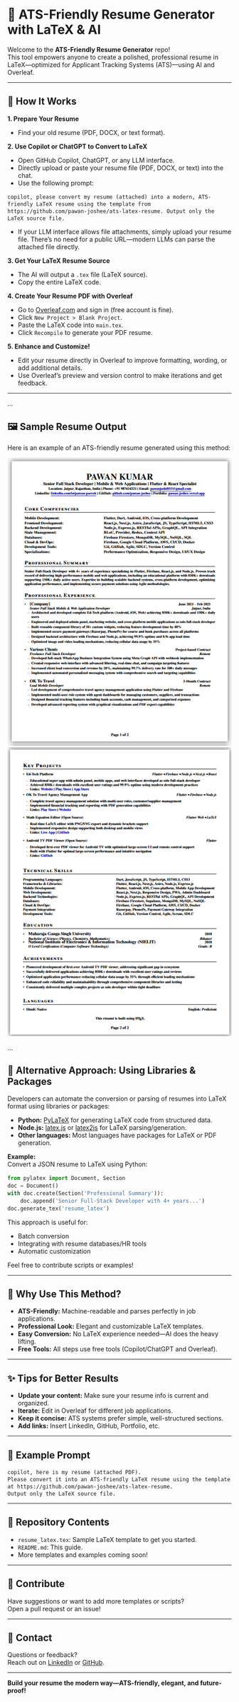 # 📄 ATS-Friendly Resume Generator with LaTeX & AI

Welcome to the **ATS-Friendly Resume Generator** repo!  
This tool empowers anyone to create a polished, professional resume in LaTeX—optimized for Applicant Tracking Systems (ATS)—using AI and Overleaf.

---

## 🚀 How It Works

**1. Prepare Your Resume**
- Find your old resume (PDF, DOCX, or text format).

**2. Use Copilot or ChatGPT to Convert to LaTeX**

- Open GitHub Copilot, ChatGPT, or any LLM interface.
- Directly upload or paste your resume file (PDF, DOCX, or text) into the chat.
- Use the following prompt:

```
copilot, please convert my resume (attached) into a modern, ATS-friendly LaTeX resume using the template from https://github.com/pawan-joshee/ats-latex-resume. Output only the LaTeX source file.
```

- If your LLM interface allows file attachments, simply upload your resume file. There’s no need for a public URL—modern LLMs can parse the attached file directly.

**3. Get Your LaTeX Resume Source**
- The AI will output a `.tex` file (LaTeX source).
- Copy the entire LaTeX code.

**4. Create Your Resume PDF with Overleaf**
- Go to [Overleaf.com](https://overleaf.com) and sign in (free account is fine).
- Click `New Project > Blank Project`.
- Paste the LaTeX code into `main.tex`.
- Click `Recompile` to generate your PDF resume.

**5. Enhance and Customize!**
- Edit your resume directly in Overleaf to improve formatting, wording, or add additional details.
- Use Overleaf’s preview and version control to make iterations and get feedback.

---
...

## 🖼️ Sample Resume Output

Here is an example of an ATS-friendly resume generated using this method:

![Resume page 1](Resume_1.png)
![Resume page 2](Resume_2.png)

...

## 🔄 Alternative Approach: Using Libraries & Packages

Developers can automate the conversion or parsing of resumes into LaTeX format using libraries or packages:

- **Python:** [PyLaTeX](https://github.com/JelteF/PyLaTeX) for generating LaTeX code from structured data.
- **Node.js:** [latex.js](https://github.com/michael-brade/LaTeX.js) or [latex2js](https://github.com/latex2js/latex2js) for LaTeX parsing/generation.
- **Other languages:** Most languages have packages for LaTeX or PDF generation.

**Example:**  
Convert a JSON resume to LaTeX using Python:

```python
from pylatex import Document, Section
doc = Document()
with doc.create(Section('Professional Summary')):
    doc.append('Senior Full-Stack Developer with 4+ years...')
doc.generate_tex('resume_latex')
```

This approach is useful for:
- Batch conversion
- Integrating with resume databases/HR tools
- Automatic customization

Feel free to contribute scripts or examples!

---

## 🧠 Why Use This Method?

- **ATS-Friendly:** Machine-readable and parses perfectly in job applications.
- **Professional Look:** Elegant and customizable LaTeX templates.
- **Easy Conversion:** No LaTeX experience needed—AI does the heavy lifting.
- **Free Tools:** All steps use free tools (Copilot/ChatGPT and Overleaf).

---

## ✨ Tips for Better Results

- **Update your content:** Make sure your resume info is current and organized.
- **Iterate:** Edit in Overleaf for different job applications.
- **Keep it concise:** ATS systems prefer simple, well-structured sections.
- **Add links:** Insert LinkedIn, GitHub, Portfolio, etc.

---

## 📝 Example Prompt

```
copilot, here is my resume (attached PDF).  
Please convert it into an ATS-friendly LaTeX resume using the template at https://github.com/pawan-joshee/ats-latex-resume.  
Output only the LaTeX source file.
```

---

## 📂 Repository Contents

- `resume_latex.tex`: Sample LaTeX template to get you started.
- `README.md`: This guide.
- More templates and examples coming soon!

---

## 🤝 Contribute

Have suggestions or want to add more templates or scripts?  
Open a pull request or an issue!

---

## 📧 Contact

Questions or feedback?  
Reach out on [LinkedIn](https://linkedin.com/in/pawan-pareek) or [GitHub](https://github.com/pawan-joshee).

---

**Build your resume the modern way—ATS-friendly, elegant, and future-proof!**

